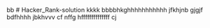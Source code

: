 bb # Hacker_Rank-solution
kkkk
bbbbhkghhhhhhhhhhh
jfkhjnb
gjgjf
bdfhhhh
jbkhvvv cf nffg
hffffffffffffff
cj
